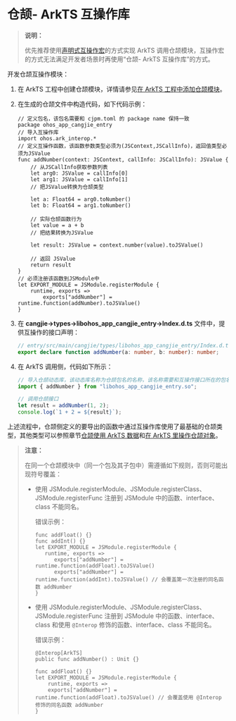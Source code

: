 # 仓颉- ArkTS 互操作库

> **说明：**
>
> 优先推荐使用[声明式互操作宏](./interoperability_macro.md)的方式实现 ArkTS 调用仓颉模块，互操作宏的方式无法满足开发者场景时再使用“仓颉- ArkTS 互操作库”的方式。

开发仓颉互操作模块：

1. 在 ArkTS 工程中创建仓颉模块，详情请参见[在 ArkTS 工程中添加仓颉模块](./add_cangjie_module.md)。

2. 在生成的仓颉文件中构造代码，如下代码示例：

    ```cangjie
    // 定义包名，该包名需要和 cjpm.toml 的 package name 保持一致
    package ohos_app_cangjie_entry
    // 导入互操作库
    import ohos.ark_interop.*
    // 定义互操作函数，该函数参数类型必须为(JSContext,JSCallInfo)，返回值类型必须为JSValue
    func addNumber(context: JSContext, callInfo: JSCallInfo): JSValue {
        // 从JSCallInfo获取参数列表
        let arg0: JSValue = callInfo[0]
        let arg1: JSValue = callInfo[1]
        // 把JSValue转换为仓颉类型

        let a: Float64 = arg0.toNumber()
        let b: Float64 = arg1.toNumber()

        // 实际仓颉函数行为
        let value = a + b
        // 把结果转换为JSValue

        let result: JSValue = context.number(value).toJSValue()

        // 返回 JSValue
        return result
    }
    // 必须注册该函数到JSModule中
    let EXPORT_MODULE = JSModule.registerModule {
        runtime, exports =>
            exports["addNumber"] = runtime.function(addNumber).toJSValue()
    }
    ```

3. 在 **cangjie->types->libohos_app_cangjie_entry->Index.d.ts** 文件中，提供互操作的接口声明：

    ```typescript
    // entry/src/main/cangjie/types/libohos_app_cangjie_entry/Index.d.ts
    export declare function addNumber(a: number, b: number): number;
    ```

4. 在 ArkTS 调用侧，代码如下所示：

    ```typescript
    // 导入仓颉动态库，该动态库名称为仓颉包名的名称，该名称需要和互操作接口所在的包名一致
    import { addNumber } from "libohos_app_cangjie_entry.so";

    // 调用仓颉接口
    let result = addNumber(1, 2);
    console.log(`1 + 2 = ${result}`);
    ```

上述流程中，仓颉侧定义的要导出的函数中通过互操作库使用了最基础的仓颉类型，其他类型可以参照章节[仓颉使用 ArkTS 数据](./operating_ArkTS_data.md)和[在 ArkTS 里操作仓颉对象](./operating_cangjie_objects.md)。

> **注意：**
>
> 在同一个仓颉模块中（同一个包及其子包中）需遵循如下规则，否则可能出现符号覆盖：
>
> - 使用 JSModule.registerModule、JSModule.registerClass、JSModule.registerFunc 注册到 JSModule 中的函数、interface、class 不能同名。
>
>   错误示例：
>
>   ```cangjie
>   func addFloat() {}
>   func addInt() {}
>   let EXPORT_MODULE = JSModule.registerModule {
>      runtime, exports =>
>         exports["addNumber"] = runtime.function(addFloat).toJSValue()
>         exports["addNumber"] = runtime.function(addInt).toJSValue() // 会覆盖第一次注册的同名函数 addNumber
>   }
>   ```
>
> - 使用 JSModule.registerModule、JSModule.registerClass、JSModule.registerFunc 注册到 JSModule 中的函数、interface、class 和使用 `@Interop` 修饰的函数、interface、class 不能同名。
>
>   错误示例：
>
>   ```cangjie
>   @Interop[ArkTS]
>   public func addNumber() : Unit {}
>
>   func addFloat() {}
>   let EXPORT_MODULE = JSModule.registerModule {
>       runtime, exports =>
>       exports["addNumber"] = runtime.function(addFloat).toJSValue() // 会覆盖使用 @Interop 修饰的同名函数 addNumber
>   }
>   ```
